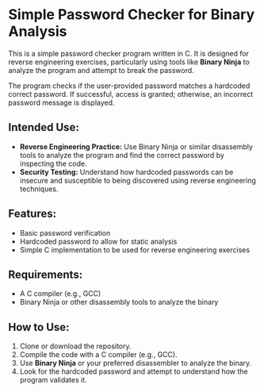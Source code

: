 # Simple Password Checker for Binary Analysis

This is a simple password checker program written in C. It is designed for reverse engineering exercises, particularly using tools like **Binary Ninja** to analyze the program and attempt to break the password.

The program checks if the user-provided password matches a hardcoded correct password. If successful, access is granted; otherwise, an incorrect password message is displayed.

## Intended Use:
- **Reverse Engineering Practice:** Use Binary Ninja or similar disassembly tools to analyze the program and find the correct password by inspecting the code.
- **Security Testing:** Understand how hardcoded passwords can be insecure and susceptible to being discovered using reverse engineering techniques.

## Features:
- Basic password verification
- Hardcoded password to allow for static analysis
- Simple C implementation to be used for reverse engineering exercises

## Requirements:
- A C compiler (e.g., GCC)
- Binary Ninja or other disassembly tools to analyze the binary

## How to Use:
1. Clone or download the repository.
2. Compile the code with a C compiler (e.g., GCC).
3. Use **Binary Ninja** or your preferred disassembler to analyze the binary.
4. Look for the hardcoded password and attempt to understand how the program validates it.
